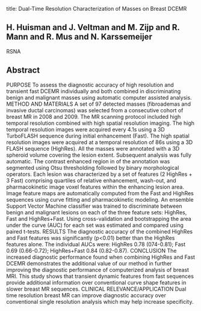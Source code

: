 title: Dual-Time Resolution Characterization of Masses on Breast DCEMR

## H. Huisman and J. Veltman and M. Zijp and R. Mann and R. Mus and N. Karssemeijer
RSNA


## Abstract
PURPOSE To assess the diagnostic accuracy of high resolution and transient fast DCEMR individually and both combined in discriminating benign and malignant masses using automatic computer assisted analysis. METHOD AND MATERIALS A set of 97 detected masses (fibroademas and invasive ductal carcinomas) was selected from a consecutive cohort of breast MR in 2008 and 2009. The MR scanning protocol included high temporal resolution combined with high spatial resolution imaging. The high temporal resolution images were acquired every 4.1s using a 3D TurboFLASH sequence during initial enhancement (Fast). The high spatial resolution images were acquired at a temporal resolution of 86s using a 3D FLASH sequence (HighRes). All the masses were annotated with a 3D spheroid volume covering the lesion extent. Subsequent analysis was fully automatic. The contrast enhanced region in of the annotation was segmented using Otsu thresholding followed by binary morphological operators. Each lesion was characterized by a set of features (2 HighRes + 3 Fast) comprising quartiles of relative enhancement, wash-out, and pharmacokinetic image voxel features within the enhancing lesion area. Image feature maps are automatically computed from the Fast and HighRes sequences using curve fitting and pharmacokinetic modeling. An ensemble Support Vector Machine classifier was trained to discriminate between benign and malignant lesions on each of the three feature sets: HighRes, Fast and HighRes+Fast. Using cross-validation and bootstrapping the area under the curve (AUC) for each set was estimated and compared using paired t-tests. RESULTS The diagnostic accuracy of the combined HighRes and Fast features was significantly (p<0.01) better than the HighRes features alone. The individual AUCs were: HighRes 0.78 (074-0.81); Fast 0.69 (0.66-0.72); HighRes+Fast 0.84 (0.82-0.87). CONCLUSION The increased diagnostic performance found when combining HighRes and Fast DCEMR demonstrates the additional value of our method in further improving the diagnostic performance of computerized analysis of breast MRI. This study shows that transient dynamic features from fast sequences provide additional information over conventional curve shape features in slower breast MR sequences. CLINICAL RELEVANCE/APPLICATION Dual time resolution breast MR can improve diagnostic accuracy over conventional single resolution analysis which may help increase specificity.


